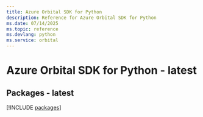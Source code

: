 ```yaml
---
title: Azure Orbital SDK for Python
description: Reference for Azure Orbital SDK for Python
ms.date: 07/14/2025
ms.topic: reference
ms.devlang: python
ms.service: orbital
---
```

# Azure Orbital SDK for Python - latest
## Packages - latest
[!INCLUDE [packages](orbital-index.md)]